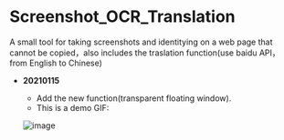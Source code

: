 # Screenshot_OCR_Translation
A small tool for taking screenshots and identitying on a web page that cannot be copied，also includes the traslation function(use baidu API，from English to Chinese)

- **20210115**
    <br>
    - Add the new function(transparent floating window).
    - This is a demo GIF:
    
    ![image](https://github.com/PomoloJo/Screenshot_OCR_Translation/blob/main/images/yanshi.gif)